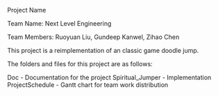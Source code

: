 Project Name

Team Name: Next Level Engineering

Team Members: Ruoyuan Liu, Gundeep Kanwel, Zihao Chen

This project is a reimplementation of an classic game doodle jump.

The folders and files for this project are as follows:

Doc - Documentation for the project
Spiritual_Jumper - Implementation
ProjectSchedule - Gantt chart for team work distribution